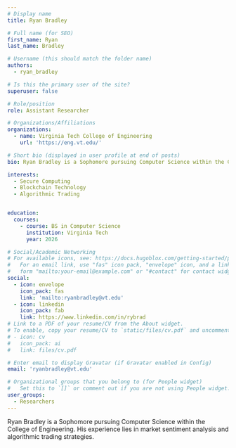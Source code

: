```yaml
---
# Display name
title: Ryan Bradley

# Full name (for SEO)
first_name: Ryan
last_name: Bradley

# Username (this should match the folder name)
authors:
  - ryan_bradley

# Is this the primary user of the site?
superuser: false

# Role/position
role: Assistant Researcher

# Organizations/Affiliations
organizations:
  - name: Virginia Tech College of Engineering
    url: 'https://eng.vt.edu/'

# Short bio (displayed in user profile at end of posts)
bio: Ryan Bradley is a Sophomore pursuing Computer Science within the College of Engineering. His experience lies in market sentiment analysis and algorithmic trading strategies. 

interests:
  - Secure Computing 
  - Blockchain Technology 
  - Algorithmic Trading


education:
  courses:
    - course: BS in Computer Science
      institution: Virginia Tech
      year: 2026

# Social/Academic Networking
# For available icons, see: https://docs.hugoblox.com/getting-started/page-builder/#icons
#   For an email link, use "fas" icon pack, "envelope" icon, and a link in the
#   form "mailto:your-email@example.com" or "#contact" for contact widget.
social:
  - icon: envelope
    icon_pack: fas
    link: 'mailto:ryanbradley@vt.edu'
  - icon: linkedin
    icon_pack: fab
    link: https://www.linkedin.com/in/rybrad
# Link to a PDF of your resume/CV from the About widget.
# To enable, copy your resume/CV to `static/files/cv.pdf` and uncomment the lines below.
# - icon: cv
#   icon_pack: ai
#   link: files/cv.pdf

# Enter email to display Gravatar (if Gravatar enabled in Config)
email: 'ryanbradley@vt.edu'

# Organizational groups that you belong to (for People widget)
#   Set this to `[]` or comment out if you are not using People widget.
user_groups:
  - Researchers
---
```

Ryan Bradley is a Sophomore pursuing Computer Science within the College of Engineering. His experience lies in market sentiment analysis and algorithmic trading strategies. 
